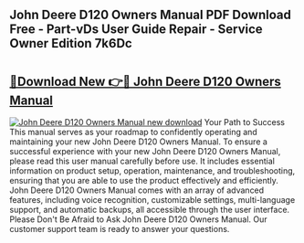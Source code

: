 ## John Deere D120 Owners Manual PDF Download Free - Part-vDs User Guide Repair - Service Owner Edition 7k6Dc

# <h2><a href="http://bc93148.oget.top/?id=John+Deere+D120+Owners+Manual">🔗Download New 👉🔴 John Deere D120 Owners Manual</a></h2>

[![John Deere D120 Owners Manual new download](https://i.imgur.com/5g1atiW.png)](http://bc93148.oget.top/?id=John+Deere+D120+Owners+Manual)
Your Path to Success This manual serves as your roadmap to confidently operating and maintaining your new John Deere D120 Owners Manual. To ensure a successful experience with your new John Deere D120 Owners Manual, please read this user manual carefully before use. It includes essential information on product setup, operation, maintenance, and troubleshooting, ensuring that you are able to use the product effectively and efficiently. John Deere D120 Owners Manual comes with an array of advanced features, including voice recognition, customizable settings, multi-language support, and automatic backups, all accessible through the user interface. Please Don't Be Afraid to Ask John Deere D120 Owners Manual. Our customer support team is ready to answer your questions.
